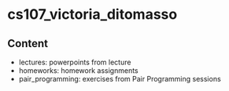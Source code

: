 # cs107_victoria_ditomasso

## Content
* lectures: powerpoints from lecture
* homeworks: homework assignments
* pair_programming: exercises from Pair Programming sessions
